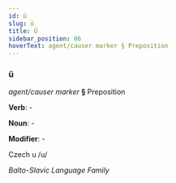 ```yaml
---
id: ü
slug: ü
title: Ü
sidebar_position: 86
hoverText: agent/causer marker § Preposition
---
```


### ü

*agent/causer marker* **§** Preposition

**Verb**: -

**Noun**: -

**Modifier**: -

Czech u /u/

*Balto-Slavic Language Family*